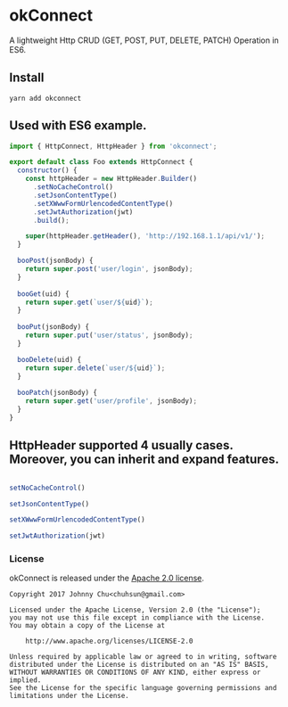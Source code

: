 # okConnect
A lightweight Http CRUD (GET, POST, PUT, DELETE, PATCH) Operation in ES6.

## Install
```
yarn add okconnect
```

## Used with ES6 example.
```javascript
import { HttpConnect, HttpHeader } from 'okconnect';

export default class Foo extends HttpConnect {
  constructor() {
    const httpHeader = new HttpHeader.Builder()
      .setNoCacheControl()
      .setJsonContentType()
      .setXWwwFormUrlencodedContentType()
      .setJwtAuthorization(jwt)
      .build();

    super(httpHeader.getHeader(), 'http://192.168.1.1/api/v1/');
  }

  booPost(jsonBody) {
    return super.post('user/login', jsonBody);
  }
  
  booGet(uid) {
    return super.get(`user/${uid}`);
  }
  
  booPut(jsonBody) {
    return super.put('user/status', jsonBody);
  }

  booDelete(uid) {
    return super.delete(`user/${uid}`);
  }
  
  booPatch(jsonBody) {
    return super.get('user/profile', jsonBody);
  }
}
```

## HttpHeader supported 4 usually cases. Moreover, you can inherit and expand features.
```javascript

setNoCacheControl()

setJsonContentType()

setXWwwFormUrlencodedContentType()

setJwtAuthorization(jwt)

```

### License

okConnect is released under the [Apache 2.0 license](LICENSE).

```
Copyright 2017 Johnny Chu<chuhsun@gmail.com>

Licensed under the Apache License, Version 2.0 (the "License");
you may not use this file except in compliance with the License.
You may obtain a copy of the License at

    http://www.apache.org/licenses/LICENSE-2.0

Unless required by applicable law or agreed to in writing, software
distributed under the License is distributed on an "AS IS" BASIS,
WITHOUT WARRANTIES OR CONDITIONS OF ANY KIND, either express or implied.
See the License for the specific language governing permissions and
limitations under the License.
```
